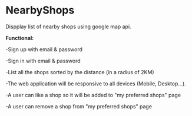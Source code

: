 # NearbyShops
Dispplay list of nearby shops using google map api. 

**Functional:**


-Sign up with email & password

-Sign in with email & password

-List all the shops sorted by the distance (in a radius of 2KM)

-The web application will be responsive to all devices (Mobile, Desktop...).

-A user can like a shop so it will be added to "my preferred shops" page

-A user can remove a shop from "my preferred shops" page

